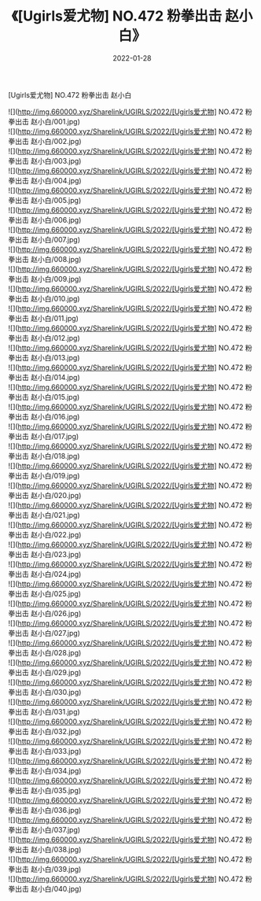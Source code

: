 ﻿---
layout: post
title:  《[Ugirls爱尤物] NO.472 粉拳出击 赵小白》
date:   2022-01-28
img: http://img.660000.xyz/Sharelink/UGIRLS/2022/[Ugirls爱尤物] NO.472 粉拳出击 赵小白/000.jpg
categories: [美女, 清纯, 唯美]
---

[Ugirls爱尤物] NO.472 粉拳出击 赵小白

 ![](http://img.660000.xyz/Sharelink/UGIRLS/2022/[Ugirls爱尤物] NO.472 粉拳出击 赵小白/001.jpg) <br>![](http://img.660000.xyz/Sharelink/UGIRLS/2022/[Ugirls爱尤物] NO.472 粉拳出击 赵小白/002.jpg) <br>![](http://img.660000.xyz/Sharelink/UGIRLS/2022/[Ugirls爱尤物] NO.472 粉拳出击 赵小白/003.jpg) <br>![](http://img.660000.xyz/Sharelink/UGIRLS/2022/[Ugirls爱尤物] NO.472 粉拳出击 赵小白/004.jpg) <br>![](http://img.660000.xyz/Sharelink/UGIRLS/2022/[Ugirls爱尤物] NO.472 粉拳出击 赵小白/005.jpg) <br>![](http://img.660000.xyz/Sharelink/UGIRLS/2022/[Ugirls爱尤物] NO.472 粉拳出击 赵小白/006.jpg) <br>![](http://img.660000.xyz/Sharelink/UGIRLS/2022/[Ugirls爱尤物] NO.472 粉拳出击 赵小白/007.jpg) <br>![](http://img.660000.xyz/Sharelink/UGIRLS/2022/[Ugirls爱尤物] NO.472 粉拳出击 赵小白/008.jpg) <br>![](http://img.660000.xyz/Sharelink/UGIRLS/2022/[Ugirls爱尤物] NO.472 粉拳出击 赵小白/009.jpg) <br>![](http://img.660000.xyz/Sharelink/UGIRLS/2022/[Ugirls爱尤物] NO.472 粉拳出击 赵小白/010.jpg) <br>![](http://img.660000.xyz/Sharelink/UGIRLS/2022/[Ugirls爱尤物] NO.472 粉拳出击 赵小白/011.jpg) <br>![](http://img.660000.xyz/Sharelink/UGIRLS/2022/[Ugirls爱尤物] NO.472 粉拳出击 赵小白/012.jpg) <br>![](http://img.660000.xyz/Sharelink/UGIRLS/2022/[Ugirls爱尤物] NO.472 粉拳出击 赵小白/013.jpg) <br>![](http://img.660000.xyz/Sharelink/UGIRLS/2022/[Ugirls爱尤物] NO.472 粉拳出击 赵小白/014.jpg) <br>![](http://img.660000.xyz/Sharelink/UGIRLS/2022/[Ugirls爱尤物] NO.472 粉拳出击 赵小白/015.jpg) <br>![](http://img.660000.xyz/Sharelink/UGIRLS/2022/[Ugirls爱尤物] NO.472 粉拳出击 赵小白/016.jpg) <br>![](http://img.660000.xyz/Sharelink/UGIRLS/2022/[Ugirls爱尤物] NO.472 粉拳出击 赵小白/017.jpg) <br>![](http://img.660000.xyz/Sharelink/UGIRLS/2022/[Ugirls爱尤物] NO.472 粉拳出击 赵小白/018.jpg) <br>![](http://img.660000.xyz/Sharelink/UGIRLS/2022/[Ugirls爱尤物] NO.472 粉拳出击 赵小白/019.jpg) <br>![](http://img.660000.xyz/Sharelink/UGIRLS/2022/[Ugirls爱尤物] NO.472 粉拳出击 赵小白/020.jpg) <br>![](http://img.660000.xyz/Sharelink/UGIRLS/2022/[Ugirls爱尤物] NO.472 粉拳出击 赵小白/021.jpg) <br>![](http://img.660000.xyz/Sharelink/UGIRLS/2022/[Ugirls爱尤物] NO.472 粉拳出击 赵小白/022.jpg) <br>![](http://img.660000.xyz/Sharelink/UGIRLS/2022/[Ugirls爱尤物] NO.472 粉拳出击 赵小白/023.jpg) <br>![](http://img.660000.xyz/Sharelink/UGIRLS/2022/[Ugirls爱尤物] NO.472 粉拳出击 赵小白/024.jpg) <br>![](http://img.660000.xyz/Sharelink/UGIRLS/2022/[Ugirls爱尤物] NO.472 粉拳出击 赵小白/025.jpg) <br>![](http://img.660000.xyz/Sharelink/UGIRLS/2022/[Ugirls爱尤物] NO.472 粉拳出击 赵小白/026.jpg) <br>![](http://img.660000.xyz/Sharelink/UGIRLS/2022/[Ugirls爱尤物] NO.472 粉拳出击 赵小白/027.jpg) <br>![](http://img.660000.xyz/Sharelink/UGIRLS/2022/[Ugirls爱尤物] NO.472 粉拳出击 赵小白/028.jpg) <br>![](http://img.660000.xyz/Sharelink/UGIRLS/2022/[Ugirls爱尤物] NO.472 粉拳出击 赵小白/029.jpg) <br>![](http://img.660000.xyz/Sharelink/UGIRLS/2022/[Ugirls爱尤物] NO.472 粉拳出击 赵小白/030.jpg) <br>![](http://img.660000.xyz/Sharelink/UGIRLS/2022/[Ugirls爱尤物] NO.472 粉拳出击 赵小白/031.jpg) <br>![](http://img.660000.xyz/Sharelink/UGIRLS/2022/[Ugirls爱尤物] NO.472 粉拳出击 赵小白/032.jpg) <br>![](http://img.660000.xyz/Sharelink/UGIRLS/2022/[Ugirls爱尤物] NO.472 粉拳出击 赵小白/033.jpg) <br>![](http://img.660000.xyz/Sharelink/UGIRLS/2022/[Ugirls爱尤物] NO.472 粉拳出击 赵小白/034.jpg) <br>![](http://img.660000.xyz/Sharelink/UGIRLS/2022/[Ugirls爱尤物] NO.472 粉拳出击 赵小白/035.jpg) <br>![](http://img.660000.xyz/Sharelink/UGIRLS/2022/[Ugirls爱尤物] NO.472 粉拳出击 赵小白/036.jpg) <br>![](http://img.660000.xyz/Sharelink/UGIRLS/2022/[Ugirls爱尤物] NO.472 粉拳出击 赵小白/037.jpg) <br>![](http://img.660000.xyz/Sharelink/UGIRLS/2022/[Ugirls爱尤物] NO.472 粉拳出击 赵小白/038.jpg) <br>![](http://img.660000.xyz/Sharelink/UGIRLS/2022/[Ugirls爱尤物] NO.472 粉拳出击 赵小白/039.jpg) <br>![](http://img.660000.xyz/Sharelink/UGIRLS/2022/[Ugirls爱尤物] NO.472 粉拳出击 赵小白/040.jpg) <br>